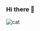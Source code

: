 ### Hi there 👋
![cat](https://i.pinimg.com/originals/63/2b/c0/632bc00543fe9357da30a963013a325a.jpg)

<!--
**JuanRangel-FGJTam/JuanRangel-FGJTam** is a ✨ _special_ ✨ repository because its `README.md` (this file) appears on your GitHub profile.

Here are some ideas to get you started:

- 🔭 I’m currently working on ...
- 🌱 I’m currently learning ...
- 👯 I’m looking to collaborate on ...
- 🤔 I’m looking for help with ...
- 💬 Ask me about ...
- 📫 How to reach me: ...
- 😄 Pronouns: ...
- ⚡ Fun fact: ...
-->
